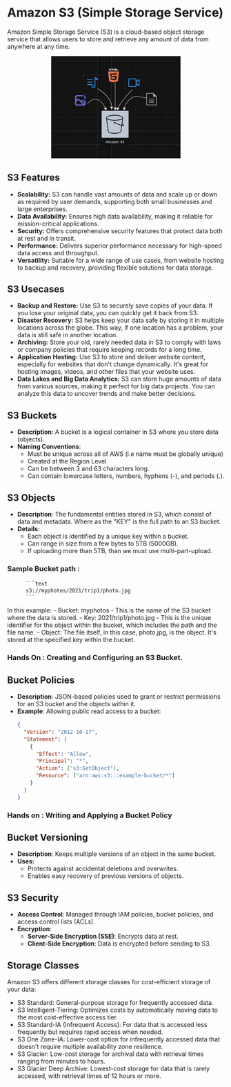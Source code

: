 # Amazon S3 (Simple Storage Service)
Amazon Simple Storage Service (S3) is a cloud-based object storage service that allows users to store and retrieve any amount of data from anywhere at any time.

<p align="center">
  <img src="images/S3_1.png" alt="S3" width="300"/>
</p>

## S3 Features
- **Scalability:** S3 can handle vast amounts of data and scale up or down as required by user demands, supporting both small businesses and large enterprises.
- **Data Availability:** Ensures high data availability, making it reliable for mission-critical applications.
- **Security:** Offers comprehensive security features that protect data both at rest and in transit.
- **Performance:** Delivers superior performance necessary for high-speed data access and throughput.
- **Versatility:** Suitable for a wide range of use cases, from website hosting to backup and recovery, providing flexible solutions for data storage.

## S3 Usecases
- **Backup and Restore:** Use S3 to securely save copies of your data. If you lose your original data, you can quickly get it back from S3.
- **Disaster Recovery:** S3 helps keep your data safe by storing it in multiple locations across the globe. This way, if one location has a problem, your data is still safe in another location.
- **Archiving:** Store your old, rarely needed data in S3 to comply with laws or company policies that require keeping records for a long time.
- **Application Hosting:** Use S3 to store and deliver website content, especially for websites that don't change dynamically. It's great for hosting images, videos, and other files that your website uses.
- **Data Lakes and Big Data Analytics:** S3 can store huge amounts of data from various sources, making it perfect for big data projects. You can analyze this data to uncover trends and make better decisions.

## S3 Buckets
- **Description**: A bucket is a logical container in S3 where you store data (objects).
- **Naming Conventions**:
  - Must be unique across all of AWS (i.e name must be globally unique)
  - Created at the Region Level
  - Can be between 3 and 63 characters long.
  - Can contain lowercase letters, numbers, hyphens (-), and periods (.).

## S3 Objects
- **Description**: The fundamental entities stored in S3, which consist of data and metadata. Where as the "KEY" is the full path to an S3 bucket.
- **Details**:
  - Each object is identified by a unique key within a bucket.
  - Can range in size from a few bytes to 5TB (5000GB).
  - If uploading more than 5TB, than we must use multi-part-upload.

### Sample Bucket path :
          ```text
          s3://myphotos/2021/trip1/photo.jpg
          ```
  In this example:
    - Bucket: myphotos - This is the name of the S3 bucket where the data is stored.
    - Key: 2021/trip1/photo.jpg - This is the unique identifier for the object within the bucket, which includes the path and the file name.
    - Object: The file itself, in this case, photo.jpg, is the object. It's stored at the specified key within the bucket.

### Hands On : Creating and Configuring an S3 Bucket.


## Bucket Policies
- **Description**: JSON-based policies used to grant or restrict permissions for an S3 bucket and the objects within it.
- **Example**: Allowing public read access to a bucket:
  ```json
  {
    "Version": "2012-10-17",
    "Statement": [
      {
        "Effect": "Allow",
        "Principal": "*",
        "Action": ["s3:GetObject"],
        "Resource": ["arn:aws:s3:::example-bucket/*"]
      }
    ]
  }
  
### Hands on : Writing and Applying a Bucket Policy
 
## Bucket Versioning
- **Description**: Keeps multiple versions of an object in the same bucket.
- **Uses:**
  - Protects against accidental deletions and overwrites.
  - Enables easy recovery of previous versions of objects.
 
## S3 Security
- **Access Control**: Managed through IAM policies, bucket policies, and access control lists (ACLs).
- **Encryption**:
  - **Server-Side Encryption (SSE)**: Encrypts data at rest.
  - **Client-Side Encryption**: Data is encrypted before sending to S3.

## Storage Classes
Amazon S3 offers different storage classes for cost-efficient storage of your data:

- S3 Standard: General-purpose storage for frequently accessed data.
- S3 Intelligent-Tiering: Optimizes costs by automatically moving data to the most cost-effective access tier.
- S3 Standard-IA (Infrequent Access): For data that is accessed less frequently but requires rapid access when needed.
- S3 One Zone-IA: Lower-cost option for infrequently accessed data that doesn't require multiple availability zone resilience.
- S3 Glacier: Low-cost storage for archival data with retrieval times ranging from minutes to hours.
- S3 Glacier Deep Archive: Lowest-cost storage for data that is rarely accessed, with retrieval times of 12 hours or more.
